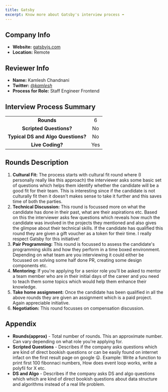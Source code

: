 ```yaml
---
title: Gatsby
excerpt: Know more about Gatsby's interview process ➡️
---
```

## Company Info
- **Website:** [gatsbyjs.com](https://www.gatsbyjs.com/)
- **Location:** Remote

## Reviewer Info
- **Name:** Kamlesh Chandnani
- **Twitter:** [@_kamlesh_](https://twitter.com/_kamlesh_)
- **Process for Role:** Staff Engineer Frontend

## Interview Process Summary
|                                    |       |
| :--------------------------------: | :---: |
|             **Rounds**             |   6   |
|      **Scripted Questions?**       |  No   |
| **Typical DS and Algo Questions?** |  No   |
|          **Live Coding?**          |  Yes  |

## Rounds Description
1. **Cultural Fit:** The process starts with cultural fit round where (I personally really like this approach) the interviewer asks some basic set of questions which helps them identify whether the candidate will be a good fit for their team. This is interesting since if the candidate is not culturally fit then it doesn't makes sense to take it further and this saves time of both the parties.
2. **Technical Discussion:** This round is focussed more on what the candidate has done in their past, what are their aspirations etc. Based on this the interviewer asks few questions which reveals how much the candidate was involved in the projects they mentioned and also gives the glimpse about their technical skills. If the candidate has qualified this round they are given a gift voucher as a token for their time. I really respect Gatsby for this initiative!
3. **Pair Programming:** This round is focussed to assess the candidate's programming skills and how they perform in a time boxed environment. Depending on what team are you interviewing it could either be focussed on solving some half done PR, creating some design components etc.
4. **Mentoring:** If you're applying for a senior role you'll be asked to mentor a team member who are in their initial days of the career and you need to teach them some topics which would help them enhance their knowledge.
5. **Take home assignment:** Once the candidate has been qualified in all the above rounds they are given an assignment which is a paid project. Again appreciable initiative.
6. **Negotiation:** This round focusses on compensation discussion.

## Appendix
- **Rounds(approx)** - Total number of rounds. This an approximate number. Can vary depending on what role you're applying for.
- **Scripted Questions** - Describes if the company asks questions which are kind of direct bookish questions or can be easily found on internet infact on the first result page on google 😛. Example: Write a function to print first 100 fibonnaci numbers, How does event loop works, write a polyfil for X etc.
- **DS and Algo** - Describes if the company asks DS and algo questions which which are kind of direct bookish questions about data structure and algorithms instead of a real life problem.